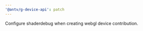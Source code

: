 ```yaml
---
'@antv/g-device-api': patch
---
```


Configure shaderdebug when creating webgl device contribution.
